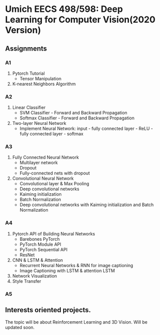 # Umich EECS 498/598: Deep Learning for Computer Vision(2020 Version)

## Assignments

### A1
1. Pytorch Tutorial
   - Tensor Manipulation
3. K-nearest Neighbors Algorithm

### A2
1. Linear Classifier
   - SVM Classifier - Forward and Backward Propagation
   - Softmax Classifier - Forward and Backward Propagation
3. Two-layer Neural Network
   - Implement Neural Network: input - fully connected layer - ReLU - fully connected layer - softmax
   

### A3
1. Fully Connected Neural Network
   - Multilayer network
   - Dropout
   - Fully-connected nets with dropout
3. Convolutional Neural Network
   - Convolutional layer & Max Pooling
   - Deep convolutional networks
   - Kaiming initialization
   - Batch Normalization
   - Deep convolutional networks with Kaiming initialization and Batch Normalization

### A4
1. Pytorch API of Building Neural Networks
   - Barebones PyTorch
   - PyTorch Module API
   - PyTorch Sequential API
   - ResNet
2. CNN & LSTM & Attention
   - Recurrent Neural Networks & RNN for image captioning
   - Image Captioning with LSTM & attention LSTM
3. Network Visualization
5. Style Transfer

### A5

## Interests oriented projects.

The topic will be about Reinforcement Learning and 3D Vision.
Will be updated soon.
